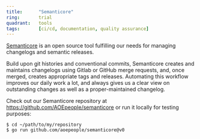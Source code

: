 ```yaml
---
title:      "Semanticore"
ring:       trial
quadrant:   tools
tags:       [ci/cd, documentation, quality assurance]
---
```


[Semanticore](https://github.com/AOEpeople/semanticore) is an open source tool fulfilling our needs for managing
changelogs and semantic releases.

Build upon git histories and conventional commits, Semanticore creates and maintains changelogs using Gitlab or GitHub
merge requests, and, once merged, creates appropriate tags and releases. Automating this workflow improves our daily
work a lot, and always gives us a clear view on outstanding changes as well as a proper-maintained changelog.

Check out our Semanticore repository at https://github.com/AOEpeople/semanticore or run it locally for testing purposes:

```
$ cd ~/path/to/my/repository
$ go run github.com/aoepeople/semanticore@v0
```

